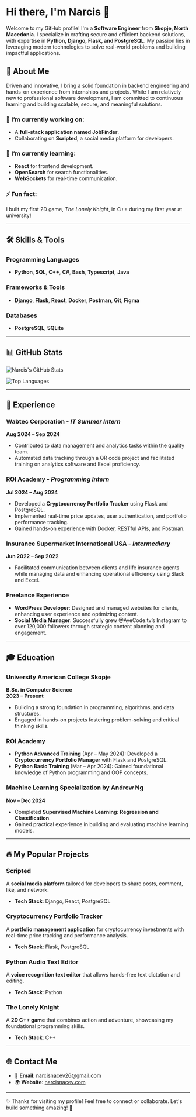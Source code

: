 # Hi there, I'm Narcis 👋

Welcome to my GitHub profile! I'm a **Software Engineer** from **Skopje, North Macedonia**. I specialize in crafting secure and efficient backend solutions, with expertise in **Python, Django, Flask, and PostgreSQL**. My passion lies in leveraging modern technologies to solve real-world problems and building impactful applications.

## 🌟 About Me
Driven and innovative, I bring a solid foundation in backend engineering and hands-on experience from internships and projects. While I am relatively new to professional software development, I am committed to continuous learning and building scalable, secure, and meaningful solutions.

### 🔭 I’m currently working on:
- A **full-stack application named JobFinder**.
- Collaborating on **Scripted**, a social media platform for developers.

### 🌱 I’m currently learning:
- **React** for frontend development.
- **OpenSearch** for search functionalities.
- **WebSockets** for real-time communication.

### ⚡ Fun fact:
I built my first 2D game, *The Lonely Knight*, in C++ during my first year at university!

---

## 🛠️ Skills & Tools

### **Programming Languages**
- **Python**, **SQL**, **C++**, **C#**, **Bash**, **Typescript**, **Java**

### **Frameworks & Tools**
- **Django**, **Flask**, **React**, **Docker**, **Postman**, **Git**, **Figma**

### **Databases**
- **PostgreSQL**, **SQLite**

---

## 📊 GitHub Stats
![Narcis's GitHub Stats](https://github-readme-stats.vercel.app/api?username=NarcisNacev1&show_icons=true&theme=dark&icon_color=4caf50&title_color=4caf50&text_color=a8dadc&bg_color=0d1117)

![Top Languages](https://github-readme-stats.vercel.app/api/top-langs/?username=NarcisNacev1&layout=compact&theme=dark&title_color=4caf50&text_color=a8dadc&bg_color=0d1117)

---

## 💼 Experience
### **Wabtec Corporation** - *IT Summer Intern*  
**Aug 2024 – Sep 2024**  
- Contributed to data management and analytics tasks within the quality team.  
- Automated data tracking through a QR code project and facilitated training on analytics software and Excel proficiency.

### **ROI Academy** - *Programming Intern*  
**Jul 2024 – Aug 2024**  
- Developed a **Cryptocurrency Portfolio Tracker** using Flask and PostgreSQL.  
- Implemented real-time price updates, user authentication, and portfolio performance tracking.  
- Gained hands-on experience with Docker, RESTful APIs, and Postman.

### **Insurance Supermarket International USA** - *Intermediary*  
**Jun 2022 – Sep 2022**  
- Facilitated communication between clients and life insurance agents while managing data and enhancing operational efficiency using Slack and Excel.

### **Freelance Experience**  
- **WordPress Developer**: Designed and managed websites for clients, enhancing user experience and optimizing content.  
- **Social Media Manager**: Successfully grew @AyeCode.tv’s Instagram to over 120,000 followers through strategic content planning and engagement.

---

## 🎓 Education
### **University American College Skopje**  
**B.Sc. in Computer Science**  
**2023 – Present**  
- Building a strong foundation in programming, algorithms, and data structures.  
- Engaged in hands-on projects fostering problem-solving and critical thinking skills.

### **ROI Academy**  
- **Python Advanced Training** (Apr – May 2024): Developed a **Cryptocurrency Portfolio Manager** with Flask and PostgreSQL.  
- **Python Basic Training** (Mar – Apr 2024): Gained foundational knowledge of Python programming and OOP concepts.

### **Machine Learning Specialization by Andrew Ng**  
**Nov – Dec 2024**  
- Completed **Supervised Machine Learning: Regression and Classification**.  
- Gained practical experience in building and evaluating machine learning models.

---

## 🔥 My Popular Projects

### **Scripted**  
A **social media platform** tailored for developers to share posts, comment, like, and network.  
- **Tech Stack**: Django, React, PostgreSQL  

### **Cryptocurrency Portfolio Tracker**  
A **portfolio management application** for cryptocurrency investments with real-time price tracking and performance analysis.  
- **Tech Stack**: Flask, PostgreSQL  

### **Python Audio Text Editor**  
A **voice recognition text editor** that allows hands-free text dictation and editing.  
- **Tech Stack**: Python  

### **The Lonely Knight**  
A **2D C++ game** that combines action and adventure, showcasing my foundational programming skills.  
- **Tech Stack**: C++  

---

## 🌐 Contact Me
- 📧 **Email**: [narcisnacev26@gmail.com](mailto:narcisnacev26@gmail.com)  
- 🌍 **Website**: [narcisnacev.com](https://narcisnacev.com)  

---

✨ Thanks for visiting my profile! Feel free to connect or collaborate. Let's build something amazing! 🚀
